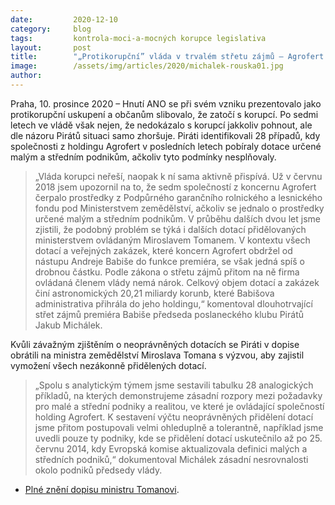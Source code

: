```yaml
---
date:         2020-12-10
category:     blog
tags:         kontrola-moci-a-mocných korupce legislativa
layout:       post
title:        "„Protikorupční” vláda v trvalém střetu zájmů – Agrofert ukousl už přes 20 miliard z peněz lidí, Čapáků jsou desítky"
image:        /assets/img/articles/2020/michalek-rouska01.jpg
author:       
---
```



Praha, 10. prosince 2020 – Hnutí ANO se při svém vzniku prezentovalo jako protikorupční uskupení a občanům slibovalo, že zatočí s korupcí. Po sedmi letech ve vládě však nejen, že nedokázalo s korupcí jakkoliv pohnout, ale dle názoru Pirátů situaci samo zhoršuje. Piráti identifikovali 28 případů, kdy společnosti z holdingu Agrofert v posledních letech pobíraly dotace určené malým a středním podnikům, ačkoliv tyto podmínky nesplňovaly. 

> „Vláda korupci neřeší, naopak k ní sama aktivně přispívá. Už v červnu 2018 jsem upozornil na to, že sedm společností z koncernu Agrofert čerpalo prostředky z Podpůrného garančního rolnického a lesnického fondu pod Ministerstvem zemědělství, ačkoliv se jednalo o prostředky určené malým a středním podnikům. V průběhu dalších dvou let jsme zjistili, že podobný problém se týká i dalších dotací přidělovaných ministerstvem ovládaným Miroslavem Tomanem. V kontextu všech dotací a veřejných zakázek, které koncern Agrofert obdržel od nástupu Andreje Babiše do funkce premiéra, se však jedná spíš o drobnou částku. Podle zákona o střetu zájmů přitom na ně firma ovládaná členem vlády nemá nárok. Celkový objem dotací a zakázek činí astronomických 20,21 miliardy korunb, které Babišova administrativa přihrála do jeho holdingu,“ komentoval dlouhotrvající střet zájmů premiéra Babiše předseda poslaneckého klubu Pirátů Jakub Michálek.

Kvůli závažným zjištěním o neoprávněných dotacích se Piráti v dopise obrátili na ministra zemědělství Miroslava Tomana s výzvou, aby zajistil vymožení všech nezákonně přidělených dotací.

> „Spolu s analytickým týmem jsme sestavili tabulku 28 analogických příkladů, na kterých demonstrujeme zásadní rozpory mezi požadavky pro malé a střední podniky a realitou, ve které je ovládající společností holding Agrofert. K sestavení výčtu neoprávněných přidělení dotací jsme přitom postupovali velmi ohleduplně a tolerantně, například jsme uvedli pouze ty podniky, kde se přidělení dotací uskutečnilo až po 25. červnu 2014, kdy Evropská komise aktualizovala definici malých a středních podniků,“ dokumentoval Michálek zásadní nesrovnalosti okolo podniků předsedy vlády.


* [Plné znění dopisu ministru Tomanovi](https://pirati.cz/assets/pdf/Dopis-Michalek-Toman.pdf).
